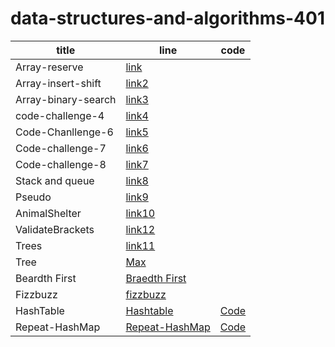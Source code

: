 # data-structures-and-algorithms-401

title|line|code
---|---|---
Array-reserve|[link](./array-reverse/README.md)
Array-insert-shift|[link2](./array-insert-shift)
Array-binary-search|[link3](./array-reverse/README.md)
code-challenge-4|[link4](./code-challenge-4/README.md)
Code-Chanllenge-6|[link5](./insertions/README.md)
Code-challenge-7|[link6](./linked-list-kth/README.md)
Code-challenge-8|[link7](./ZipLists/README.md)
Stack and queue|[link8](./stack-and-queue/REDME.md)
Pseudo|[link9](./stack-and-queue/README.md)
AnimalShelter|[link10](./AnimalShelter/Readme.md)
ValidateBrackets|[link12](./validate-brackets/Readme.md)
Trees|[link11](./trees/Readme.md)
Tree|[Max](./max/Readme.md)
Beardth First|[Braedth First](./beadthFirst/Readme.md)
Fizzbuzz|[fizzbuzz](./Fizzbuzz/Readme.md)
HashTable|[Hashtable](./hash-table/HashTable.md)|[Code](./hash-table/app/src)
Repeat-HashMap|[Repeat-HashMap](./Repeat-HashMap/Readme.md)|[Code](./hash-table/app/src)

